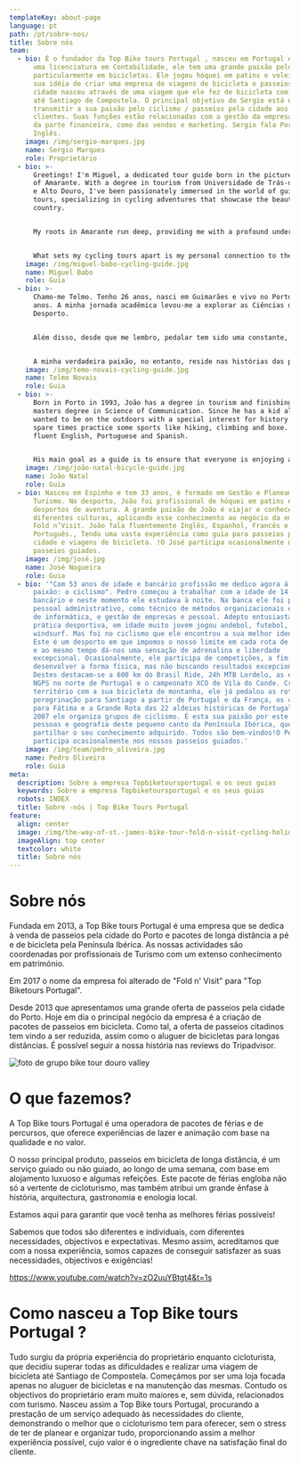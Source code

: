 ```yaml
---
templateKey: about-page
language: pt
path: /pt/sobre-nos/
title: Sobre nós
team:
  - bio: É o fundador da Top Bike tours Portugal , nasceu em Portugal em 1981, com
      uma licenciatura em Contabilidade, ele tem uma grande paixão pelo desporto
      particularmente em bicicletas. Ele jogou hóquei em patins e voleibol. A
      sua idéia de criar uma empresa de viagens de bicicleta e passeios pela
      cidade nasceu através de uma viagem que ele fez de bicicleta com amigos
      até Santiago de Compostela. O principal objetivo do Sergio está em
      transmitir a sua paixão pelo ciclismo / passeios pela cidade aos seus
      clientes. Suas funções estão relacionadas com a gestão da empresa, tanto
      da parte financeira, como das vendas e marketing. Sergio fala Português e
      Inglês.
    image: /img/sergio-marques.jpg
    name: Sergio Marques
    role: Proprietário
  - bio: >-
      Greetings! I'm Miguel, a dedicated tour guide born in the picturesque town
      of Amarante. With a degree in tourism from Universidade de Trás-os-Montes
      e Alto Douro, I've been passionately immersed in the world of guided
      tours, specializing in cycling adventures that showcase the beauty of our
      country.


      My roots in Amarante run deep, providing me with a profound understanding of portuguese cultural tapestry and hidden gems. As your guide, I'm not just here to lead; I'm here to share the stories, local insights, and scenic wonders that make Portugal truly special.


      What sets my cycling tours apart is my personal connection to the sport. For over five years, I've embraced the thrill of downhill cycling, fostering a profound love for the open road and the adventures it unfolds. This firsthand experience fuels my commitment to creating cycling holidays that not only explore our stunning landscapes but also capture the spirit of two-wheeled exploration.
    image: /img/miguel-babo-cycling-guide.jpg
    name: Miguel Babo
    role: Guia
  - bio: >-
      Chamo-me Telmo. Tenho 26 anos, nasci em Guimarães e vivo no Porto há 4
      anos. A minha jornada acadêmica levou-me a explorar as Ciências do
      Desporto.


      Além disso, desde que me lembro, pedalar tem sido uma constante, e as pedaladas pela cidade permitiram-me conhecer novos lugares de forma única. Essa conexão com a atividade física e a exploração me fez refletir sobre a riqueza das experiências que o mundo oferece.


      A minha verdadeira paixão, no entanto, reside nas histórias das pessoas. Adoro conviver e descobrir as narrativas únicas que cada indivíduo traz consigo. Essa curiosidade inata sobre as vidas das pessoas se alinha perfeitamente com a missão da TBT, onde a diversidade de culturas e histórias é celebrada.
    image: /img/temo-novais-cycling-guide.jpg
    name: Telmo Novais
    role: Guia
  - bio: >-
      Born in Porto in 1993, João has a degree in tourism and finishing a
      masters degree in Science of Communication. Since he has a kid always
      wanted to be on the outdoors with a special interest for history. In his
      spare times practice some sports like hiking, climbing and boxe. Speaks
      fluent English, Portuguese and Spanish.


      His main goal as a guide is to ensure that everyone is enjoying and favorite part of the job is exchaning culture aspects and stories with the costumers.
    image: /img/joão-natal-bicycle-guide.jpg
    name: João Natal
    role: Guia
  - bio: Nasceu em Espinho e tem 33 anos, é formado em Gestão e Planeamento em
      Turismo. No desporto, João foi profissional de hóquei em patins e
      desportos de aventura. A grande paixão de João é viajar e conhecer
      diferentes culturas, aplicando esse conhecimento ao negócio da empresa
      Fold n’Visit. João fala fluentemente Inglês, Espanhol, Francês e
      Português., Tendo uma vasta experiência como guia para passeios pela
      cidade e viagens de bicicleta. !O José participa ocasionalmente nos nossos
      passeios guiados.
    image: /img/josé.jpg
    name: José Nogueira
    role: Guia
  - bio: '"Com 53 anos de idade e bancário profissão me dedico agora á minha velha
      paixão: o ciclismo". Pedro começou a trabalhar com a idade de 14 como
      bancário e neste momento ele estudava à noite. Na banca ele foi para o
      pessoal administrativo, como técnico de métodos organizacionais e técnico
      de informática, e gestão de empresas e pessoal. Adepto entusiasta da
      prática desportiva, em idade muito jovem jogou andebol, futebol, karatê e
      windsurf. Mas foi no ciclismo que ele encontrou a sua melhor identidade.
      Este é um desporto em que impomos o nosso limite em cada rota de bicicleta
      e ao mesmo tempo dá-nos uma sensação de adrenalina e liberdade
      excepcional. Ocasionalmente, ele participa de competições, a fim de
      desenvolver a forma física, mas não buscando resultados excepcionais.
      Destes destacam-se a 600 km do Brasil Ride, 24h MTB Lordelo, as etapas
      NGPS no norte de Portugal e o campeonato XCO de Vila do Conde. Cruzando o
      território com a sua bicicleta de montanha, ele já pedalou as rotas de
      peregrinação para Santiago a partir de Portugal e da França, os caminhos
      para Fátima e a Grande Rota das 22 aldeias históricas de Portugal. Desde
      2007 ele organiza grupos de ciclismo. É esta sua paixão por este desporto,
      pessoas e geografia deste pequeno canto da Península Ibérica, que o leva a
      partilhar o seu conhecimento adquirido. Todos são bem-vindos!O Pedro
      participa ocasionalmente nos nossos passeios guiados.'
    image: /img/team/pedro_oliveira.jpg
    name: Pedro Oliveira
    role: Guia
meta:
  description: Sobre a empresa Topbiketoursportugal e os seus guias
  keywords: Sobre a empresa Topbiketoursportugal e os seus guias
  robots: INDEX
  title: Sobre -nós | Top Bike Tours Portugal
feature:
  align: center
  image: /img/the-way-of-st.-james-bike-tour-fold-n-visit-cycling-holidays-4394.jpg
  imageAlign: top center
  textcolor: white
  title: Sobre nós
---
```

# Sobre nós

Fundada em 2013, a Top Bike tours Portugal é uma empresa que se dedica à venda de passeios pela cidade do Porto e pacotes de longa distância a pé e de bicicleta pela Península Ibérica. As nossas actividades são coordenadas por profissionais de Turismo com um extenso conhecimento em património.

Em 2017 o nome da empresa foi alterado de "Fold n' Visit" para "Top Biketours Portugal".

Desde 2013 que apresentamos uma grande oferta de passeios pela cidade do Porto. Hoje em dia o principal negócio da empresa é a criação de pacotes de passeios em bicicleta. Como tal, a oferta de passeios citadinos tem vindo a ser reduzida, assim como o aluguer de bicicletas para longas distâncias. É possível seguir a nossa história nas reviews do Tripadvisor.

![foto de grupo bike tour douro valley](/img/guided-bike-tour-in-douro-valley.jpg "foto de grupo bike tour douro valley")

# O que fazemos?

A Top Bike tours Portugal é uma operadora de pacotes de férias e de percursos, que oferece experiências de lazer e animação com base na qualidade e no valor.

O nosso principal produto, passeios em bicicleta de longa distância, é um serviço guiado ou não guiado, ao longo de uma semana, com base em alojamento luxuoso e algumas refeições. Este pacote de férias engloba não só a vertente de cicloturismo, mas também atribui um grande ênfase à história, arquitectura, gastronomia e enologia local.

Estamos aqui para garantir que você tenha as melhores férias possíveis!

Sabemos que todos são diferentes e individuais, com diferentes necessidades, objectivos e expectativas. Mesmo assim, acreditamos que com a nossa experiência, somos capazes de conseguir satisfazer as suas necessidades, objectivos e exigências!

https://www.youtube.com/watch?v=zO2uuYBtgt4&t=1s

# Como nasceu a Top Bike tours Portugal ?

Tudo surgiu da própria experiência do proprietário enquanto cicloturista, que decidiu superar todas as dificuldades e realizar uma viagem de bicicleta até Santiago de Compostela. Começámos por ser uma loja focada apenas no aluguer de bicicletas e na manutenção das mesmas. Contudo os objectivos do proprietário eram muito maiores e, sem dúvida, relacionados com turismo. Nasceu assim a Top Bike tours Portugal, procurando a prestação de um serviço adequado às necessidades do cliente, demonstrando o melhor que o cicloturismo tem para oferecer, sem o stress de ter de planear e organizar tudo, proporcionando assim a melhor experiência possível, cujo valor é o ingrediente chave na satisfação final do cliente.